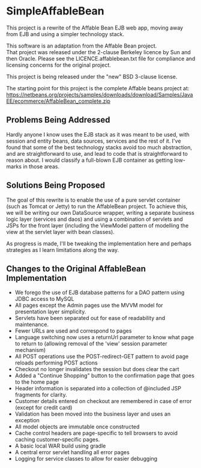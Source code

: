 # SimpleAffableBean
This project is a rewrite of the Affable Bean EJB web app, moving away from EJB and using a simpler technology stack.

This software is an adaptation from the Affable Bean project.  
That project was released under the 2-clause Berkeley licence by Sun and then Oracle.
Please see the LICENCE.affablebean.txt file for compliance and licensing concerns for the original project.

This project is being released under the "new" BSD 3-clause license.

The starting point for this project is the complete Affable beans project at: https://netbeans.org/projects/samples/downloads/download/Samples/JavaEE/ecommerce/AffableBean_complete.zip

## Problems Being Addressed

Hardly anyone I know uses the EJB stack as it was meant to be used, with session and entity beans, data sources, services and the rest of it.  I've found that some of the best technology stacks avoid too much abstraction, and are straightforward to use, and lead to code that is straightforward to reason about.  I would classify a full-blown EJB container as getting low-marks in those areas.

## Solutions Being Proposed

The goal of this rewrite is to enable the use of a pure servlet container (such as Tomcat or Jetty) to run the AffableBean project.
To achieve this, we will be writing our own DataSource wrapper, writing a separate business logic layer (services and daos) and using a combination of servlets and JSPs for the front layer (including the ViewModel pattern of modelling the view at the servlet layer with bean classes). 

As progress is made, I'll be tweaking the implementation here and perhaps strategies as I learn limitations along the way.

## Changes to the Original AffableBean Implementation
- We forego the use of EJB database patterns for a DAO pattern using JDBC access to MySQL
- All pages except the Admin pages use the MVVM model for presentation layer simplicity.
- Servlets have been separated out for ease of readability and maintenance. 
- Fewer URLs are used and correspond to pages
- Language switching now uses a returnUrl parameter to know what page to return to (allowing removal of the 'view' session parameter mechanism)
- All POST operations use the POST-redirect-GET pattern to avoid page reloads performing POST actions
- Checkout no longer invalidates the session but does clear the cart
- Added a "Continue Shopping" button to the confirmation page that goes to the home page
- Header information is separated into a collection of @included JSP fragments for clarity.
- Customer details entered on checkout are remembered in case of error (except for credit card)
- Validation has been moved into the business layer and uses an exception
- All model objects are immutable once constructed
- Cache control headers are page-specific to tell browsers to avoid caching customer-specific pages.
- A basic local WAR build using gradle
- A central error servlet handling all error pages
- Logging for service classes to allow for easier debugging
